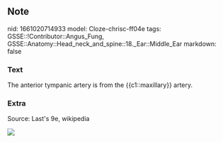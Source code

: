 ## Note
nid: 1661020714933
model: Cloze-chrisc-ff04e
tags: GSSE::!Contributor::Angus_Fung, GSSE::Anatomy::Head_neck_and_spine::18._Ear::Middle_Ear
markdown: false

### Text
The anterior tympanic artery is from the {{c1::maxillary}} artery.

### Extra
Source: Last's 9e, wikipedia
<div><img src="Anterior_tympanic_artery.png"></div>
